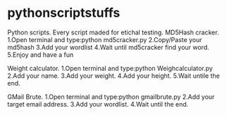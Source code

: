 # pythonscriptstuffs
Python scripts.
Every script maded for etichal testing.
MD5Hash cracker.
1.Open terminal and type:python md5cracker.py
2.Copy/Paste your md5hash
3.Add your wordlist
4.Wait until md5cracker find your word.
5.Enjoy and have a fun

Weight calculator.
1.Open terminal and type:python Weighcalculator.py
2.Add your name.
3.Add your weight.
4.Add your height.
5.Wait untile the end.

GMail Brute.
1.Open terminal and type:python gmailbrute.py
2.Add your target email address.
3.Add your wordlist.
4.Wait until the end.
